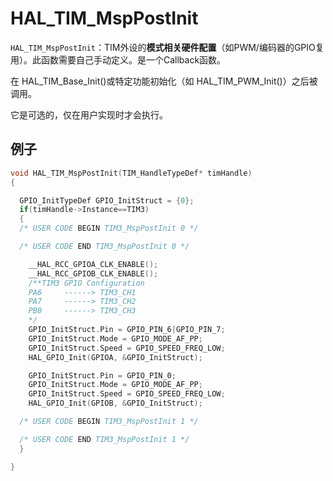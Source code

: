 # HAL_TIM_MspPostInit

`HAL_TIM_MspPostInit`：TIM外设的​**​模式相关硬件配置​**​（如PWM/编码器的GPIO复用）。此函数需要自己手动定义。是一个Callback函数。

在 HAL_TIM_Base_Init()或特定功能初始化（如 HAL_TIM_PWM_Init()）​​之后​​被调用。

它是​​可选​​的，仅在用户实现时才会执行。

## 例子

```c
void HAL_TIM_MspPostInit(TIM_HandleTypeDef* timHandle)
{

  GPIO_InitTypeDef GPIO_InitStruct = {0};
  if(timHandle->Instance==TIM3)
  {
  /* USER CODE BEGIN TIM3_MspPostInit 0 */

  /* USER CODE END TIM3_MspPostInit 0 */

    __HAL_RCC_GPIOA_CLK_ENABLE();
    __HAL_RCC_GPIOB_CLK_ENABLE();
    /**TIM3 GPIO Configuration
    PA6     ------> TIM3_CH1
    PA7     ------> TIM3_CH2
    PB0     ------> TIM3_CH3
    */
    GPIO_InitStruct.Pin = GPIO_PIN_6|GPIO_PIN_7;
    GPIO_InitStruct.Mode = GPIO_MODE_AF_PP;
    GPIO_InitStruct.Speed = GPIO_SPEED_FREQ_LOW;
    HAL_GPIO_Init(GPIOA, &GPIO_InitStruct);

    GPIO_InitStruct.Pin = GPIO_PIN_0;
    GPIO_InitStruct.Mode = GPIO_MODE_AF_PP;
    GPIO_InitStruct.Speed = GPIO_SPEED_FREQ_LOW;
    HAL_GPIO_Init(GPIOB, &GPIO_InitStruct);

  /* USER CODE BEGIN TIM3_MspPostInit 1 */

  /* USER CODE END TIM3_MspPostInit 1 */
  }

}
```